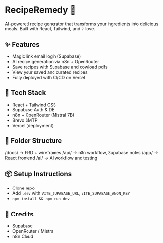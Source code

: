# RecipeRemedy 🍲

AI-powered recipe generator that transforms your ingredients into delicious meals. Built with React, Tailwind, and 💡 love.


## ✨ Features
- Magic link email login (Supabase)
- AI recipe generation via n8n + OpenRouter
- Save recipes with Supabase and dowload pdfs
- View your saved and curated recipes
- Fully deployed with CI/CD on Vercel

## 🧠 Tech Stack
- React + Tailwind CSS
- Supabase Auth & DB
- n8n + OpenRouter (Mistral 7B)
- Brevo SMTP
- Vercel (deployment)

## 📁 Folder Structure
/docs/ → PRD + wireframes
/api/ → n8n workflow, Supabase notes
/app/ → React frontend
/ai/ → AI workflow and testing

## 📦 Setup Instructions
- Clone repo
- Add `.env` with `VITE_SUPABASE_URL`, `VITE_SUPABASE_ANON_KEY`
- `npm install && npm run dev`

## 👏 Credits
- Supabase
- OpenRouter / Mistral
- n8n Cloud
